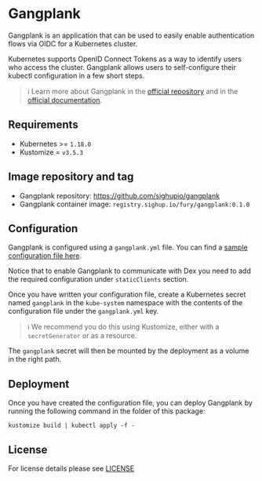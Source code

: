 # Gangplank

<!-- <KFD-DOCS> -->

Gangplank is an application that can be used to easily enable authentication flows via OIDC for a Kubernetes cluster.

Kubernetes supports OpenID Connect Tokens as a way to identify users who access the cluster. Gangplank allows users to self-configure their kubectl configuration in a few short steps.

> ℹ️ Learn more about Gangplank in the [official repository](https://github.com/sighupio/gangplank) and in the [official documentation](https://github.com/sighupio/gangplank/blob/main/docs/README.md).

## Requirements

- Kubernetes >= `1.18.0`
- Kustomize = `v3.5.3`

## Image repository and tag

- Gangplank repository: <https://github.com/sighupio/gangplank>
- Gangplank container image: `registry.sighup.io/fury/gangplank:0.1.0`

## Configuration

Gangplank is configured using a `gangplank.yml` file. You can find a [sample configuration file here](example/gangplank.yml).

Notice that to enable Gangplank to communicate with Dex you need to add the required configuration under `staticClients` section.

Once you have written your configuration file, create a Kubernetes secret named `gangplank` in the `kube-system` namespace with the contents of the configuration file under the `gangplank.yml` key.

> ℹ️ We recommend you do this using Kustomize, either with a `secretGenerator` or as a resource.

The `gangplank` secret will then be mounted by the deployment as a volume in the right path.

## Deployment

Once you have created the configuration file, you can deploy Gangplank by running the following command in the folder of this package:

```shell
kustomize build | kubectl apply -f -
```

## License

For license details please see [LICENSE](https://sighup.io/fury/license)

<!-- </KFD-DOCS> -->
